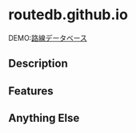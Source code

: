 # routedb.github.io
DEMO:<a href="https://routedb.github.io/" target="_blank">路線データベース</a>

## Description

## Features

## Anything Else

